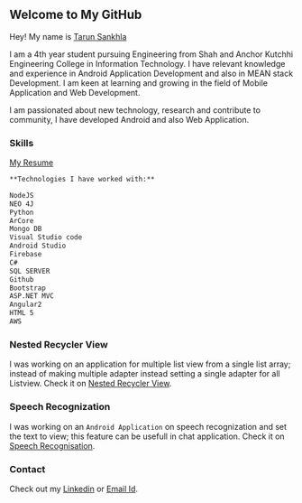 ## Welcome to My GitHub

Hey! My name is [Tarun Sankhla](https://github.com/tarunsankhla/)

I am a 4th year student pursuing Engineering from Shah and Anchor Kutchhi Engineering College in Information Technology. I have relevant knowledge and experience in Android Application Development and also in MEAN stack Development. I am keen at learning and growing in the field of Mobile Application and Web Development. 

I am passionated about new technology, research and contribute to community, I have developed Android  and also Web Application. 
### Skills
[My Resume](https://github.com/tarunsankhla/Resume/blob/main/TarunSankhla_Resume.pdf)

```markdown
**Technologies I have worked with:**

NodeJS
NEO 4J
Python
ArCore
Mongo DB
Visual Studio code
Android Studio
Firebase
C#
SQL SERVER
Github
Bootstrap
ASP.NET MVC
Angular2
HTML 5
AWS

```


### Nested Recycler View

I was working on an application for multiple list view from a single list array; instead of making multiple adapter instead setting a single adapter for all Listview.  Check it on [Nested Recycler View](https://tarunsankhla.github.io/NestedRecyclerView/).

### Speech Recognization

I was working on an `Android Application` on speech recognization and set the text to view; this feature can be usefull in chat application. Check it on [Speech Recognisation](https://tarunsankhla.github.io/Speech-Recognization/).


### Contact

Check out my [Linkedin](https://www.linkedin.com/in/tarun-sankhla-423a1116b/) or [Email Id](binary.world.prc@gmail.com).
